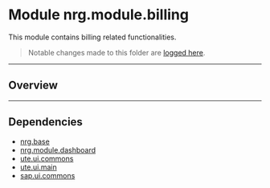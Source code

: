 # Module nrg.module.billing
This module contains billing related functionalities.

> Notable changes made to this folder are [logged here](doc/CHANGELOG.md).

***
## Overview


***
## Dependencies
* [nrg.base](../../../../../ZEBASE/src/nrg/base/README.md)
* [nrg.module.dashboard](../../../../../ZEMOD_DSHB/src/nrg/module/dashboard/README.md)
* [ute.ui.commons](../../../../../ZECTRL_COMMONS/src/ute/ui/commons/README.md)
* [ute.ui.main](../../../../../ZECTRL_MAIN/src/ute/ui/main/README.md)
* [sap.ui.commons](https://github.com/SAP/openui5/tree/master/src/sap.ui.commons)

